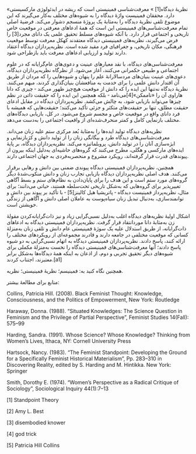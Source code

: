   «نظریهٔ دیدگاه[1] » معرفت‌شناسی فمینیستی است که ریشه در ایدئولوژی مارکسیستی دارد. محققان فمینیست واژهٔ دیدگاه را به شیوه‌های مختلف به‌کار می‌گیرند که این موضوع تلقی نظریهٔ دیدگاه را به‌مثابهٔ یک پروژهٔ منسجم دشوار می‌کند. فرضیهٔ اصلی تمام معرفت‌شناسی‌های فمینیستی این است که همهٔ ادعاهای معرفتی در موقعیت خاص تاریخی و اجتماعی قرار دارد. با آنکه شیوه‌های مسلط تحقیق علمی یک دانای مجرد[3] را فرض می‌گیرند، نظریه‌های فمینیستی دیدگاه معتقدند کهکل معرفت توسط موقعیت فرهنگی، مکان تاریخی، و جغرافیای فرد مقید شده است. نظریه‌پردازان دیدگاه اعتقاد دارند تولید و ارزیابی ادعاهای معرفت باید بازطراحی شود.

 معرفت‌شناسی‌های دیدگاه، با نقد معیارهای عینیت و دعوی‌های عام‌گرایانه که در علوم اجتماعی و طبیعی حکمرانی می‌کنند، آغاز می‌شود. از نظرگاه نظریه‌پردازان دیدگاه، دعوی‌های عینیت بنیان‌های مردسالارانهٔ علم را پنهان و شیوه‌هایی را که مردان از طریق آن اقتدار دانش علمی را برای خدمت به منافعشان بنیان‌گذاری کردند، مبهم می‌کنند. نظریهٔ دیدگاه نه‌تنها این ایده را که دانش از موقعیت هیچ‌چیز ظهور می‌کند ‐ چیزی که دانا هاراوی آن را «ناممکن»[4]می‌نامد ‐ بلکه همچنین این ایده را که حقیقت ذاتی در نظم چیزها می‌تواند بازیابی شود، به چالش می‌کشد. نظریه‌پردازان دیدگاه در مقابل ادعای حقیقت مطلق، تنها بر حقیقت‌های متکثر و جزئی تأکید می‌کنند؛ حقیقت‌هایی که همیشه با فرد دانای واقع در موقعیت خاص و مجسم شروع می‌شود. در کل، بازیابی دیدگاه‌های مختلف بازنمایی کامل و کمتر منحرف‌شده‌ای از واقعیت اجتماعی را به‌دست می‌دهد.

 نظریه‌های دیدگاه تولید ایده‌ها را به‌مثابهٔ بُعد مرکزی ستم علیه زنان می‌داند. معرفت‌شناسی‌های دیدگاه طرد و بیگانگی زنان را از تولید دانش و کژبازنمایی و ابژه‌سازی آنان را در تولید دانش، پروبلماتیزه می‌کند. نظریه‌پردازان دیدگاه، بر پایهٔ ایده‌های مارکسی و هگلی، مطرح می‌کنند که گروه‌های حاشیه‌ای به‌دلیل اینکه بیرون از پیوندهای قدرت قرار گرفته‌اند، رویکرد مشروع و منحصربه‌فردی به جهان اجتماعی دارند. 

همچنین، نظریه‌پردازان فمینیستی دیدگاه پیوندی ضمنی بین دانش و رهایی برقرار می‌کنند. هدف اصلی نظریه‌پردازان دیدگاه بازیابی تجارب زنان و دانش منکوب‌شدهٔ دیگر گروه‌های مورد ستم است و این هدف را برای پایان‌دادن به نظام‌های ستم و بسط آگاهی تغییرپذیر برای گروه‌هایی که به‌شکل تاریخی تحت‌سلطه هستند، حیاتی می‌دانند؛ برای مثال، نظریه‌پرداز فمینیست دیدگاه ‐ پاتریشیا هیل کالینز[5] ‐ با تأکید بر پیوند بین دانش و توانمندسازی، به‌دنبال تبدیل زنان سیاه‌پوست به عاملان اصلی دانش و آگاهی از زندگی خویشتن است.

 اشکال اولیهٔ نظریه‌های دیدگاه اغلب به‌دلیل نسبی‌گرایی زیاد و نیز ذات‌گرایانه‌کردن مقولهٔ زن به‌مثابهٔ دانا موردانتقاد قرار گرفت. نظریه‌پردازان فمینیستی دیدگاه به ادعاهای ذات‌گرایانه، از طریق استدلال علیه یک سوژهٔ فمینیستی عام دانش و تلقی زنان به‌منزلهٔ کسانی که موقعیت مختلفی در جامعه دارند و قادرند مجموعه‌ای از رویکردهای مختلف را ارائه کنند، پاسخ دادند. نظریه‌پردازان فمینیستی دیدگاه به اتهام نسبی‌گرایی به دو شیوه پاسخ دادند؛ آنها معرفت‌شناسی‌های فمینیستی دیدگاه را نخست به‌منزلهٔ مکملی برای شیوه‌های دیگر تحقیق تجربی و دوم، از اذعان به اینکه همهٔ دیدگاه‌‌ها به‌شکل برابر معتبرند، اجتناب کردند.[a1]

همچنین نگاه کنید به: فمینیسم؛ نظریهٔ فمینیستی؛ نظریه.

منابع برای مطالعهٔ بیشتر:

Collins, Patricia Hill. (2008). Black Feminist Thought: Knowledge, Consciousness, and the Politics of Empowerment, New York: Routledge

Haraway, Donna. (1988). “Situated Knowledges: The Science Question in Feminism and the Privilege of Partial Perspective”, Feminist Studies 14(Fall): 575–99

Harding, Sandra. (1991). Whose Science? Whose Knowledge? Thinking from Women’s Lives, Ithaca, NY: Cornell University Press

Hartsock, Nancy. (1983). “The Feminist Standpoint: Developing the Ground for a Specifically Feminist Historical Materialism”, Pp. 283–310 in Discovering Reality, edited by S. Harding and M. Hintikka. New York: Springer

Smith, Dorothy E. (1974). “Women’s Perspective as a Radical Critique of Sociology”, Sociological Inquiry 44(1):7–13

[1] Standpoint Theory

[2] Amy L. Best

[3] disembodied knower

[4] god trick

[5] Patricia Hill Collins

 

 

 

  


 